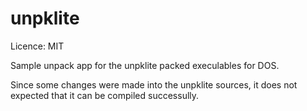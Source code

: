 unpklite
======
Licence: MIT

Sample unpack app for the unpklite packed execulables for DOS.

Since some changes were made into the unpklite sources, it does not expected that it can be compiled successully.
